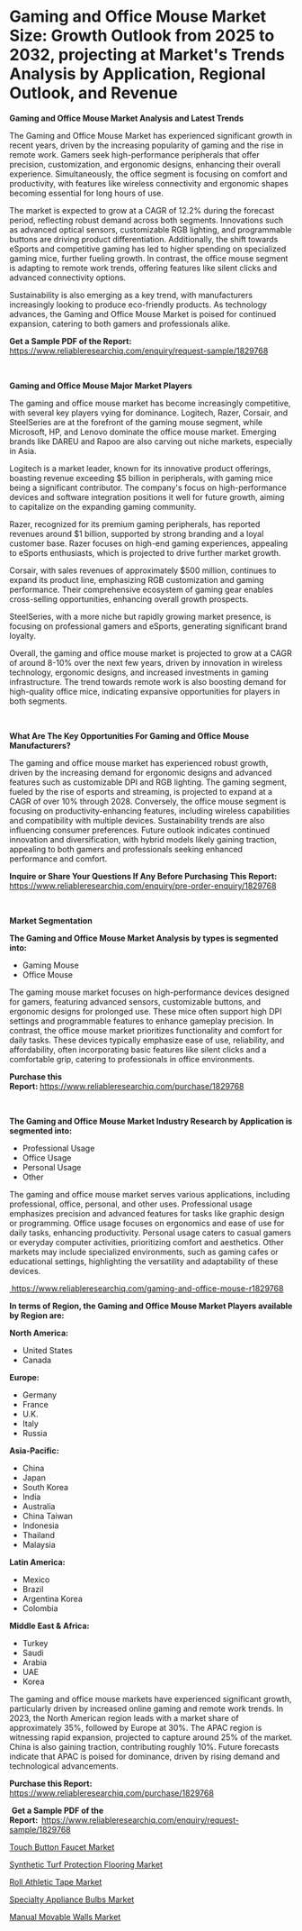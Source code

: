<p><h1>Gaming and Office Mouse Market Size: Growth Outlook from 2025 to 2032, projecting at Market's Trends Analysis by Application, Regional Outlook, and Revenue</h1></p><p><strong>Gaming and Office Mouse Market Analysis and Latest Trends</strong></p>
<p><p>The Gaming and Office Mouse Market has experienced significant growth in recent years, driven by the increasing popularity of gaming and the rise in remote work. Gamers seek high-performance peripherals that offer precision, customization, and ergonomic designs, enhancing their overall experience. Simultaneously, the office segment is focusing on comfort and productivity, with features like wireless connectivity and ergonomic shapes becoming essential for long hours of use.</p><p>The market is expected to grow at a CAGR of 12.2% during the forecast period, reflecting robust demand across both segments. Innovations such as advanced optical sensors, customizable RGB lighting, and programmable buttons are driving product differentiation. Additionally, the shift towards eSports and competitive gaming has led to higher spending on specialized gaming mice, further fueling growth. In contrast, the office mouse segment is adapting to remote work trends, offering features like silent clicks and advanced connectivity options.</p><p>Sustainability is also emerging as a key trend, with manufacturers increasingly looking to produce eco-friendly products. As technology advances, the Gaming and Office Mouse Market is poised for continued expansion, catering to both gamers and professionals alike.</p></p>
<p><strong>Get a Sample PDF of the Report:&nbsp;</strong> <a href="https://www.reliableresearchiq.com/enquiry/request-sample/1829768?utm_campaign=1837&utm_medium=2&utm_source=Github&utm_content=ia&utm_term=05042025&utm_id=gaming-and-office-mouse">https://www.reliableresearchiq.com/enquiry/request-sample/1829768</a></p>
<p>&nbsp;</p>
<p><strong>Gaming and Office Mouse Major Market Players</strong></p>
<p><p>The gaming and office mouse market has become increasingly competitive, with several key players vying for dominance. Logitech, Razer, Corsair, and SteelSeries are at the forefront of the gaming mouse segment, while Microsoft, HP, and Lenovo dominate the office mouse market. Emerging brands like DAREU and Rapoo are also carving out niche markets, especially in Asia.</p><p>Logitech is a market leader, known for its innovative product offerings, boasting revenue exceeding $5 billion in peripherals, with gaming mice being a significant contributor. The company's focus on high-performance devices and software integration positions it well for future growth, aiming to capitalize on the expanding gaming community.</p><p>Razer, recognized for its premium gaming peripherals, has reported revenues around $1 billion, supported by strong branding and a loyal customer base. Razer focuses on high-end gaming experiences, appealing to eSports enthusiasts, which is projected to drive further market growth.</p><p>Corsair, with sales revenues of approximately $500 million, continues to expand its product line, emphasizing RGB customization and gaming performance. Their comprehensive ecosystem of gaming gear enables cross-selling opportunities, enhancing overall growth prospects.</p><p>SteelSeries, with a more niche but rapidly growing market presence, is focusing on professional gamers and eSports, generating significant brand loyalty. </p><p>Overall, the gaming and office mouse market is projected to grow at a CAGR of around 8-10% over the next few years, driven by innovation in wireless technology, ergonomic designs, and increased investments in gaming infrastructure. The trend towards remote work is also boosting demand for high-quality office mice, indicating expansive opportunities for players in both segments.</p></p>
<p>&nbsp;</p>
<p><strong>What Are The Key Opportunities For Gaming and Office Mouse Manufacturers?</strong></p>
<p><p>The gaming and office mouse market has experienced robust growth, driven by the increasing demand for ergonomic designs and advanced features such as customizable DPI and RGB lighting. The gaming segment, fueled by the rise of esports and streaming, is projected to expand at a CAGR of over 10% through 2028. Conversely, the office mouse segment is focusing on productivity-enhancing features, including wireless capabilities and compatibility with multiple devices. Sustainability trends are also influencing consumer preferences. Future outlook indicates continued innovation and diversification, with hybrid models likely gaining traction, appealing to both gamers and professionals seeking enhanced performance and comfort.</p></p>
<p><strong>Inquire or Share Your Questions If Any Before Purchasing This Report:</strong> <a href="https://www.reliableresearchiq.com/enquiry/pre-order-enquiry/1829768?utm_campaign=1837&utm_medium=2&utm_source=Github&utm_content=ia&utm_term=05042025&utm_id=gaming-and-office-mouse">https://www.reliableresearchiq.com/enquiry/pre-order-enquiry/1829768</a></p>
<p>&nbsp;</p>
<p><strong>Market Segmentation</strong></p>
<p><strong>The Gaming and Office Mouse Market Analysis by types is segmented into:</strong></p>
<p><ul><li>Gaming Mouse</li><li>Office Mouse</li></ul></p>
<p><p>The gaming mouse market focuses on high-performance devices designed for gamers, featuring advanced sensors, customizable buttons, and ergonomic designs for prolonged use. These mice often support high DPI settings and programmable features to enhance gameplay precision. In contrast, the office mouse market prioritizes functionality and comfort for daily tasks. These devices typically emphasize ease of use, reliability, and affordability, often incorporating basic features like silent clicks and a comfortable grip, catering to professionals in office environments.</p></p>
<p><strong>Purchase this Report:&nbsp;</strong><a href="https://www.reliableresearchiq.com/purchase/1829768?utm_campaign=1837&utm_medium=2&utm_source=Github&utm_content=ia&utm_term=05042025&utm_id=gaming-and-office-mouse">https://www.reliableresearchiq.com/purchase/1829768</a></p>
<p>&nbsp;</p>
<p><strong>The Gaming and Office Mouse Market Industry Research by Application is segmented into:</strong></p>
<p><ul><li>Professional Usage</li><li>Office Usage</li><li>Personal Usage</li><li>Other</li></ul></p>
<p><p>The gaming and office mouse market serves various applications, including professional, office, personal, and other uses. Professional usage emphasizes precision and advanced features for tasks like graphic design or programming. Office usage focuses on ergonomics and ease of use for daily tasks, enhancing productivity. Personal usage caters to casual gamers or everyday computer activities, prioritizing comfort and aesthetics. Other markets may include specialized environments, such as gaming cafes or educational settings, highlighting the versatility and adaptability of these devices.</p></p>
<p><a href="https://www.reliableresearchiq.com/gaming-and-office-mouse-r1829768?utm_campaign=1837&utm_medium=2&utm_source=Github&utm_content=ia&utm_term=05042025&utm_id=gaming-and-office-mouse">&nbsp;https://www.reliableresearchiq.com/gaming-and-office-mouse-r1829768</a></p>
<p><strong>In terms of Region, the Gaming and Office Mouse Market Players available by Region are:</strong></p>
<p>
    <p> <strong> North America: </strong>
        <ul>
            <li>United States</li>
            <li>Canada</li>
        </ul>
        </p> 
    <p> <strong> Europe: </strong>
        <ul>
            <li>Germany</li>
            <li>France</li>
            <li>U.K.</li>
            <li>Italy</li>
            <li>Russia</li>
        </ul>
        </p> 
    <p> <strong> Asia-Pacific: </strong>
        <ul>
            <li>China</li>
            <li>Japan</li>
            <li>South Korea</li>
            <li>India</li>
            <li>Australia</li>
            <li>China Taiwan</li>
            <li>Indonesia</li>
            <li>Thailand</li>
            <li>Malaysia</li>
        </ul>
        </p> 
    <p> <strong> Latin America: </strong>
        <ul>
            <li>Mexico</li>
            <li>Brazil</li>
            <li>Argentina Korea</li>
            <li>Colombia</li>
        </ul>
        </p> 
    <p> <strong> Middle East & Africa: </strong>
        <ul>
            <li>Turkey</li>
            <li>Saudi</li>
            <li>Arabia</li>
            <li>UAE</li>
            <li>Korea</li>
        </ul>
    </p>
    </p>
<p><p>The gaming and office mouse markets have experienced significant growth, particularly driven by increased online gaming and remote work trends. In 2023, the North American region leads with a market share of approximately 35%, followed by Europe at 30%. The APAC region is witnessing rapid expansion, projected to capture around 25% of the market. China is also gaining traction, contributing roughly 10%. Future forecasts indicate that APAC is poised for dominance, driven by rising demand and technological advancements.</p></p>
<p><strong>Purchase this Report: </strong><a href="https://www.reliableresearchiq.com/purchase/1829768?utm_campaign=1837&utm_medium=2&utm_source=Github&utm_content=ia&utm_term=05042025&utm_id=gaming-and-office-mouse">https://www.reliableresearchiq.com/purchase/1829768</a></p>
<p>&nbsp;<strong>Get a Sample PDF of the Report:&nbsp;&nbsp;</strong><a href="https://www.reliableresearchiq.com/enquiry/request-sample/1829768?utm_campaign=1837&utm_medium=2&utm_source=Github&utm_content=ia&utm_term=05042025&utm_id=gaming-and-office-mouse">https://www.reliableresearchiq.com/enquiry/request-sample/1829768</a></p>
<p><strong></strong></p>
<p><p><a href="https://github.com/maaniwilka9y/Market-Research-Report-List-1/blob/main/touch-button-faucet-market.md?utm_campaign=1837&utm_medium=2&utm_source=Github&utm_content=ia&utm_term=05042025&utm_id=gaming-and-office-mouse">Touch Button Faucet Market</a></p><p><a href="https://github.com/dumanelina6v/Market-Research-Report-List-1/blob/main/synthetic-turf-protection-flooring-market.md?utm_campaign=1837&utm_medium=2&utm_source=Github&utm_content=ia&utm_term=05042025&utm_id=gaming-and-office-mouse">Synthetic Turf Protection Flooring Market</a></p><p><a href="https://github.com/dekamrapinq1/Market-Research-Report-List-1/blob/main/roll-athletic-tape-market.md?utm_campaign=1837&utm_medium=2&utm_source=Github&utm_content=ia&utm_term=05042025&utm_id=gaming-and-office-mouse">Roll Athletic Tape Market</a></p><p><a href="https://github.com/waldarolka1j/Market-Research-Report-List-1/blob/main/specialty-appliance-bulbs-market.md?utm_campaign=1837&utm_medium=2&utm_source=Github&utm_content=ia&utm_term=05042025&utm_id=gaming-and-office-mouse">Specialty Appliance Bulbs Market</a></p><p><a href="https://github.com/spineamosa0e/Market-Research-Report-List-1/blob/main/manual-movable-walls-market.md?utm_campaign=1837&utm_medium=2&utm_source=Github&utm_content=ia&utm_term=05042025&utm_id=gaming-and-office-mouse">Manual Movable Walls Market</a></p></p>